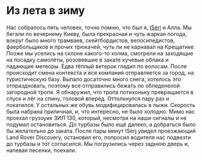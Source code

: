 Из лета в зиму
==============

Нас собралось пять человек, точно помню, что был я, [ISerj](https://instagram.com/kotopezd) и Алла. Мы бегали по вечернему Киеву, была прекрасная и чуть жаркая погода, вокруг было много трамваев, скейтбордистов, велосипедистов, фаербольщиков и прочих трюкачей, чуть ли не карнавал на Крещатике. Позже мы уселись на склоне какого-то холма, смотрели на заходящие на посадку самолёты, розовевшие в закате кучевые облака и падающие метеоры. Едва тёплый ветерок гладил по волосам. После происходит смена контекста и вся компания отправляется за город, на туристическую базу. Выпало досаточно много снега, хотелось это отпраздновать, поэтому все отправились бежать по обледенелой загородной тропе. Я обнаружил, что тропа потихоньку превращается в спуск и лёг на спину, головой вперёд. Оттолкнулся пару раз и покатился. У остальных же обувь модифицировалась в лыжи. Скорость была набрана приличная, и, что интересно, не было холодно. Мимо нас проехал грузоуик ЗИЛ 130, который, несмотря на наши сигналы и не подумал остановиться. До турбазы было ещё далеко, а добраться было бы желательно до заката. После пары минут ISerj увидел проезжающий Land Rover Discovery, остановил его, попросил водителя нас подвезти до турбазы и тот согласился. Мы погрузились через заднюю дверь и, напевая песенки, поехали.

